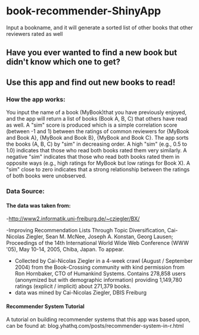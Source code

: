 # book-recommender-ShinyApp

Input a bookname, and it will generate a sorted list of other books that other reviewers rated as well


## Have you ever wanted to find a new book but didn't know which one to get?

## Use this app and find out new books to read!

### How the app works:

You input the name of a book (MyBook)that you have previously enjoyed, and the app will return a list of books (Book A, B, C) that others have read as well. A "sim" score is produced which is a simple correlation score (between -1 and 1) between the ratings of common reviewers for {MyBook and Book A}, {MyBook and Book B}, {MyBook and Book C}. The app sorts the books (A, B, C) by "sim" in decreasing order. A high "sim" (e.g., 0.5 to 1.0) indicates that those who read both books rated them very similarly. A negative "sim" indicates that those who read both books rated them in opposite ways (e.g., high ratings for MyBook but low ratings for Book X). A "sim" close to zero indicates that a strong relationship between the ratings of both books were unobserved.

### Data Source:
#### The data was taken from:

-http://www2.informatik.uni-freiburg.de/~cziegler/BX/

-Improving Recommendation Lists Through Topic Diversification,
Cai-Nicolas Ziegler, Sean M. McNee, Joseph A. Konstan, Georg Lausen; Proceedings of the 14th International World Wide Web Conference (WWW '05), May 10-14, 2005, Chiba, Japan. To appear.

- Collected by Cai-Nicolas Ziegler in a 4-week crawl (August / September 2004) from the Book-Crossing community with kind permission from Ron Hornbaker, CTO of Humankind Systems. Contains 278,858 users (anonymized but with demographic information) providing 1,149,780 ratings (explicit / implicit) about 271,379 books.
- data was mined by Cai-Nicolas Ziegler, DBIS Freiburg

#### Recommender System Tutorial
A tutorial on building recommender systems that this app was based upon, can be found at:
blog.yhathq.com/posts/recommender-system-in-r.html
